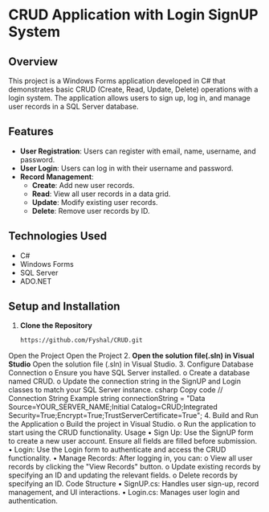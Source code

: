 
# CRUD Application with Login SignUP System

## Overview

This project is a Windows Forms application developed in C# that demonstrates basic CRUD (Create, Read, Update, Delete) operations with a login system. The application allows users to sign up, log in, and manage user records in a SQL Server database.

## Features

- **User Registration**: Users can register with email, name, username, and password.
- **User Login**: Users can log in with their username and password.
- **Record Management**:
  - **Create**: Add new user records.
  - **Read**: View all user records in a data grid.
  - **Update**: Modify existing user records.
  - **Delete**: Remove user records by ID.

## Technologies Used

- C#
- Windows Forms
- SQL Server
- ADO.NET

## Setup and Installation

1. **Clone the Repository**

   ```bash
   https://github.com/Fyshal/CRUD.git
Open the Project
   Open the Project
2. **Open the solution file(.sln) in Visual Studio**
Open the solution file (.sln) in Visual Studio.
3.	Configure Database Connection
o	Ensure you have SQL Server installed.
o	Create a database named CRUD.
o	Update the connection string in the SignUP and Login classes to match your SQL Server instance.
csharp
Copy code
// Connection String Example
string connectionString = "Data Source=YOUR_SERVER_NAME;Initial Catalog=CRUD;Integrated Security=True;Encrypt=True;TrustServerCertificate=True";
4.	Build and Run the Application
o	Build the project in Visual Studio.
o	Run the application to start using the CRUD functionality.
Usage
•	Sign Up: Use the SignUP form to create a new user account. Ensure all fields are filled before submission.
•	Login: Use the Login form to authenticate and access the CRUD functionality.
•	Manage Records: After logging in, you can:
o	View all user records by clicking the "View Records" button.
o	Update existing records by specifying an ID and updating the relevant fields.
o	Delete records by specifying an ID.
Code Structure
•	SignUP.cs: Handles user sign-up, record management, and UI interactions.
•	Login.cs: Manages user login and authentication.

